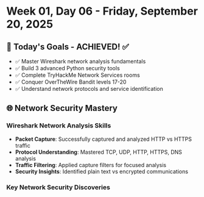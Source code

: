# Week 01, Day 06 - Friday, September 20, 2025

## 🎯 Today's Goals - ACHIEVED! ✅
- ✅ Master Wireshark network analysis fundamentals
- ✅ Build 3 advanced Python security tools
- ✅ Complete TryHackMe Network Services rooms
- ✅ Conquer OverTheWire Bandit levels 17-20
- ✅ Understand network protocols and service identification

## 🌐 Network Security Mastery

### Wireshark Network Analysis Skills
- **Packet Capture**: Successfully captured and analyzed HTTP vs HTTPS traffic
- **Protocol Understanding**: Mastered TCP, UDP, HTTP, HTTPS, DNS analysis
- **Traffic Filtering**: Applied capture filters for focused analysis
- **Security Insights**: Identified plain text vs encrypted communications

### Key Network Security Discoveries
